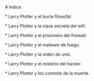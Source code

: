 \# Indice

 

\* Larry Plotter y el bucle filosofal.

\* Larry Plotter y la clave secreta del wifi.

\* Larry Plotter y el prisionero del firewall.

\* Larry Plotter y el malware de fuego.

\* Larry Plotter y la orden de unix.

\* Larry Plotter y el misterio del hacker.

\* Larry Plotter y los commits de la muerte.